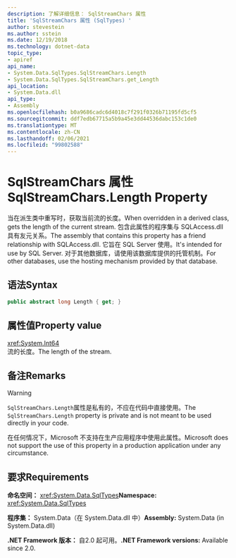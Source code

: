 ```yaml
---
description: 了解详细信息： SqlStreamChars 属性
title: 'SqlStreamChars 属性 (SqlTypes) '
author: stevestein
ms.author: sstein
ms.date: 12/19/2018
ms.technology: dotnet-data
topic_type:
- apiref
api_name:
- System.Data.SqlTypes.SqlStreamChars.Length
- System.Data.SqlTypes.SqlStreamChars.get_Length
api_location:
- System.Data.dll
api_type:
- Assembly
ms.openlocfilehash: b0a9686cadc6d4018c7f291f0326b71195fd5cf5
ms.sourcegitcommit: ddf7edb67715a5b9a45e3dd44536dabc153c1de0
ms.translationtype: MT
ms.contentlocale: zh-CN
ms.lasthandoff: 02/06/2021
ms.locfileid: "99802588"
---
```

# <a name="sqlstreamcharslength-property"></a><span data-ttu-id="ceccc-103">SqlStreamChars 属性</span><span class="sxs-lookup"><span data-stu-id="ceccc-103">SqlStreamChars.Length Property</span></span>

<span data-ttu-id="ceccc-104">当在派生类中重写时，获取当前流的长度。</span><span class="sxs-lookup"><span data-stu-id="ceccc-104">When overridden in a derived class, gets the length of the current stream.</span></span> <span data-ttu-id="ceccc-105">包含此属性的程序集与 SQLAccess.dll 具有友元关系。</span><span class="sxs-lookup"><span data-stu-id="ceccc-105">The assembly that contains this property has a friend relationship with SQLAccess.dll.</span></span> <span data-ttu-id="ceccc-106">它旨在 SQL Server 使用。</span><span class="sxs-lookup"><span data-stu-id="ceccc-106">It's intended for use by SQL Server.</span></span> <span data-ttu-id="ceccc-107">对于其他数据库，请使用该数据库提供的托管机制。</span><span class="sxs-lookup"><span data-stu-id="ceccc-107">For other databases, use the hosting mechanism provided by that database.</span></span>

## <a name="syntax"></a><span data-ttu-id="ceccc-108">语法</span><span class="sxs-lookup"><span data-stu-id="ceccc-108">Syntax</span></span>

```csharp
public abstract long Length { get; }
```

## <a name="property-value"></a><span data-ttu-id="ceccc-109">属性值</span><span class="sxs-lookup"><span data-stu-id="ceccc-109">Property value</span></span>

<xref:System.Int64>\
<span data-ttu-id="ceccc-110">流的长度。</span><span class="sxs-lookup"><span data-stu-id="ceccc-110">The length of the stream.</span></span>

## <a name="remarks"></a><span data-ttu-id="ceccc-111">备注</span><span class="sxs-lookup"><span data-stu-id="ceccc-111">Remarks</span></span>

> [!WARNING]
> <span data-ttu-id="ceccc-112">`SqlStreamChars.Length`属性是私有的，不应在代码中直接使用。</span><span class="sxs-lookup"><span data-stu-id="ceccc-112">The `SqlStreamChars.Length` property is private and is not meant to be used directly in your code.</span></span>
>
> <span data-ttu-id="ceccc-113">在任何情况下，Microsoft 不支持在生产应用程序中使用此属性。</span><span class="sxs-lookup"><span data-stu-id="ceccc-113">Microsoft does not support the use of this property in a production application under any circumstance.</span></span>

## <a name="requirements"></a><span data-ttu-id="ceccc-114">要求</span><span class="sxs-lookup"><span data-stu-id="ceccc-114">Requirements</span></span>

<span data-ttu-id="ceccc-115">**命名空间：** <xref:System.Data.SqlTypes></span><span class="sxs-lookup"><span data-stu-id="ceccc-115">**Namespace:** <xref:System.Data.SqlTypes></span></span>

<span data-ttu-id="ceccc-116">**程序集：** System.Data（在 System.Data.dll 中）</span><span class="sxs-lookup"><span data-stu-id="ceccc-116">**Assembly:** System.Data (in System.Data.dll)</span></span>

<span data-ttu-id="ceccc-117">**.NET Framework 版本：** 自2.0 起可用。</span><span class="sxs-lookup"><span data-stu-id="ceccc-117">**.NET Framework versions:** Available since 2.0.</span></span>
